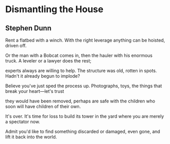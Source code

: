 # Dismantling the House
## Stephen Dunn
Rent a flatbed with a winch.
With the right leverage
anything can be hoisted, driven off.

Or the man with a Bobcat comes in,
then the hauler with his enormous truck.
A leveler or a lawyer does the rest;

experts always are willing to help.
The structure was old, rotten in spots.
Hadn't it already begun to implode?

Believe you've just sped the process up.
Photographs, toys, the things that break
your heart—let's trust

they would have been removed,
perhaps are safe with the children
who soon will have children of their own.

It's over. It's time for loss to build
its tower in the yard where you
are merely a spectator now.

Admit you'd like to find something
discarded or damaged, even gone,
and lift it back into the world.